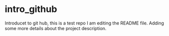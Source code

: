 # intro_github
Introducet to git hub, this is a test repo
I am editing the README file. Adding some more details about the project description.
